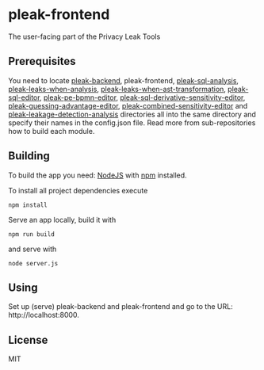 # pleak-frontend

The user-facing part of the Privacy Leak Tools

## Prerequisites

You need to locate [pleak-backend](https://github.com/pleak-tools/pleak-backend), pleak-frontend, [pleak-sql-analysis](https://github.com/pleak-tools/pleak-sql-analysis), [pleak-leaks-when-analysis](https://github.com/pleak-tools/pleak-leaks-when-analysis), [pleak-leaks-when-ast-transformation](https://github.com/pleak-tools/pleak-leaks-when-ast-transformation), [pleak-sql-editor](https://github.com/pleak-tools/pleak-sql-editor), [pleak-pe-bpmn-editor](https://github.com/pleak-tools/pleak-pe-bpmn-editor), [pleak-sql-derivative-sensitivity-editor](https://github.com/pleak-tools/pleak-sql-derivative-sensitivity-editor), [pleak-guessing-advantage-editor](https://github.com/pleak-tools/pleak-guessing-advantage-editor), [pleak-combined-sensitivity-editor](https://github.com/pleak-tools/pleak-combined-sensitivity-editor) and [pleak-leakage-detection-analysis](https://github.com/pleak-tools/pleak-leakage-detection-analysis) directories all into the same directory and specify their names in the config.json file.
Read more from sub-repositories how to build each module.

## Building

To build the app you need: [NodeJS](http://nodejs.org) with [npm](https://npmjs.org) installed.

To install all project dependencies execute

```
npm install
```

Serve an app locally, build it with

```
npm run build
```

and serve with

```
node server.js
```

## Using

Set up (serve) pleak-backend and pleak-frontend and go to the URL: http://localhost:8000.

## License

MIT
